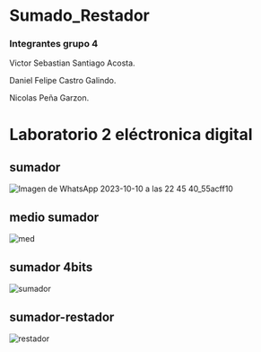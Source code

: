 # Sumado_Restador
### Integrantes grupo 4
Victor Sebastian Santiago Acosta.

Daniel Felipe Castro Galindo.

Nicolas Peña Garzon. 

# Laboratorio 2 eléctronica digital
## sumador

![Imagen de WhatsApp 2023-10-10 a las 22 45 40_55acff10](https://github.com/victor25200/Sumado_Restador/assets/143362267/051b719b-5184-4c5e-93dd-ab97724bb099)

## medio sumador
![med](https://github.com/victor25200/Sumado_Restador/assets/143362267/6d5695f9-185a-4793-b911-a789bf7870ae)
 
## sumador 4bits
![sumador](https://github.com/victor25200/Sumado_Restador/assets/143362267/ac852cce-5fb2-49ce-b6ed-12a6b84f0c1b)


## sumador-restador

![restador](https://github.com/victor25200/Sumado_Restador/assets/143362267/38ac561a-e690-492e-80cc-d03aa8f9cb7f)
